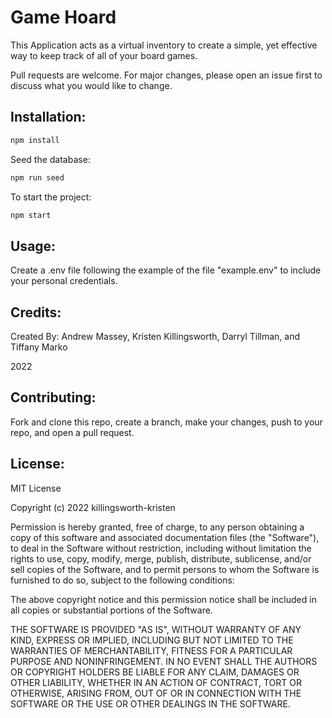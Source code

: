 # Game Hoard

This Application acts as a virtual inventory to create a simple, yet effective way to keep track of all of your board games. 

Pull requests are welcome. For major changes, please open an issue first
to discuss what you would like to change.


## Installation: 

```bash
npm install
```

Seed the database:

```bash
npm run seed
```

To start the project:
```bash 
npm start
```


## Usage:

Create a .env file following the example of the file "example.env" to include your personal credentials. 


## Credits:

Created By: Andrew Massey, Kristen Killingsworth, Darryl Tillman, and Tiffany Marko

2022

## Contributing:

Fork and clone this repo, create a branch, make your changes, push to your repo, and open a pull request. 

## License: 

MIT License

Copyright (c) 2022 killingsworth-kristen

Permission is hereby granted, free of charge, to any person obtaining a copy
of this software and associated documentation files (the "Software"), to deal
in the Software without restriction, including without limitation the rights
to use, copy, modify, merge, publish, distribute, sublicense, and/or sell
copies of the Software, and to permit persons to whom the Software is
furnished to do so, subject to the following conditions:

The above copyright notice and this permission notice shall be included in all
copies or substantial portions of the Software.

THE SOFTWARE IS PROVIDED "AS IS", WITHOUT WARRANTY OF ANY KIND, EXPRESS OR
IMPLIED, INCLUDING BUT NOT LIMITED TO THE WARRANTIES OF MERCHANTABILITY,
FITNESS FOR A PARTICULAR PURPOSE AND NONINFRINGEMENT. IN NO EVENT SHALL THE
AUTHORS OR COPYRIGHT HOLDERS BE LIABLE FOR ANY CLAIM, DAMAGES OR OTHER
LIABILITY, WHETHER IN AN ACTION OF CONTRACT, TORT OR OTHERWISE, ARISING FROM,
OUT OF OR IN CONNECTION WITH THE SOFTWARE OR THE USE OR OTHER DEALINGS IN THE
SOFTWARE.
